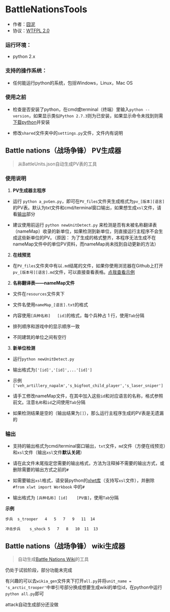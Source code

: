 BattleNationsTools
==================


- 作者：[囧泥](https://github.com/johnnywjy)
- 协议：[WTFPL 2.0](http://www.wtfpl.net/txt/copying/)

### 运行环境：

- python 2.x

### 支持的操作系统：

- 任何能运行python的系统，包括Windows，Linux，Mac OS

### 使用之前

- 检查是否安装了python，在cmd或terminal（终端）里输入`python --version`，如果显示类似`Python 2.7.3`则为已安装，如果显示命令未找到则需[下载python](http://python.org/download/)并安装

- 修改`shared`文件夹中的`settings.py`文件，文件内有说明

## Battle nations（战场争锋） PV生成器

> 从BattleUnits.json自动生成PV表的工具

### 使用说明

1. **PV生成器主程序**

- 运行 `python a_pvGen.py`，即可在`PV_files`文件夹生成格式为`pv_[版本][语言]`的PV表。默认为txt文件和cmd/terminal窗口输出，如果想生成`xsl`文件，请看[输出](#输出)部分

- 建议使用前运行 `python newUnitDetect.py` 来检测是否有未被名称翻译表（nameMap）收录的新单位，如果检测到新单位，则直接运行主程序不会生成这些新单位的PV。（原因： 为了生成的格式整齐，本程序无法生成不在nameMap文件中的单位PV资料，而nameMap尚未找到自动更新的方法）

2. **在线预览**

- 在`PV_files`文件夹中有以`.md`结尾的文件，如果你使用浏览器在Github上打开`pv_[版本号][语言].md`文件，可以直接查看表格。[点我查看示例](https://github.com/johnnywjy/BattleNationsTools/blob/master/PV_files/pv_2.85ch.md)

2. **名称翻译表——nameMap文件**

- 文件在`resources`文件夹下

- 文件名使用`nameMap_[语言].txt`的格式

- 内容使用`[兵种名称]   [id]`的格式，每个兵种占 1 行，使用`Tab`分隔

- 排列顺序和游戏中的显示顺序一致

- 不同建筑的单位之间有空行

3. **新单位检测**

- 运行`python newUnitDetect.py`

- 输出格式为`['[id]','[id]',...'[id]']`

- 示例 `['veh_artillery_napalm','s_bigfoot_child_player','s_laser_sniper']`

- 请手工修改nameMap文件，在其中加入这些`id`和对应语言的名称，格式参照前文。注意`名称`和`id`之间使用`Tab`分隔

- 如果检测结果是空的（输出结果为`[]`），那么运行主程序生成的PV表是无遗漏的

### 输出

- 支持的输出格式为cmd/terminal窗口输出，`txt`文件，`md`文件（方便在线预览）和`xsl`文件（输出`xsl`文件**默认关闭**）

- 请在此文件末尾指定您需要的输出格式，方法为注释掉不需要的输出方式，或删除需要的输出方式之前的`#`

- 如需要输出`xsl`格式，请安装python的[xlwt库](https://pypi.python.org/pypi/xlwt)（支持写`xsl`文件），并删除 `#from xlwt import Workbook` 中的`#`

- 输出格式为 `[兵种名称] [id]    [PV值]`，使用`Tab`分隔

**示例**

    步兵  s_trooper   4   5   7   9   11  14

    冲击步兵    s_shock 5   7   8   10  11  13


## Battle nations（战场争锋） wiki生成器

>自动生成[Battle Nations Wiki](http://battlenations.wikia.com/wiki/Battle_Nations_Wiki)的工具

仍处于试验阶段，部分功能未完成

有兴趣的可以去`wikia_gen`文件夹下打开`all.py`并将`unit_name = 's_arctic_trooper'`中单引号部分换成想要生成wiki的单位id，在python中运行`python all.py`即可

attack自动生成部分还没做
